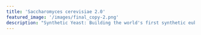 ```yaml
---
title: 'Saccharomyces cerevisiae 2.0'
featured_image: '/images/final_copy-2.png'
description: "Synthetic Yeast: Building the world's first synthetic eukaryotic genome together"
---
```


